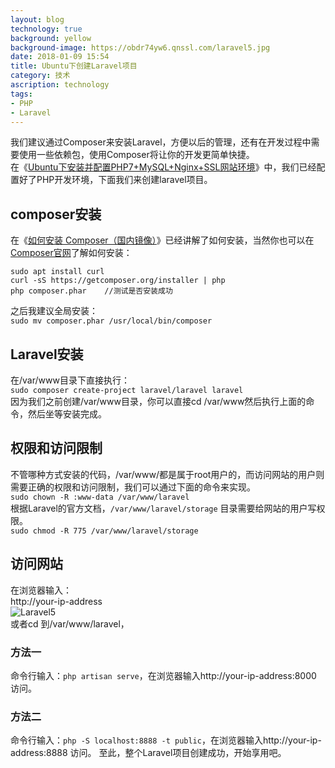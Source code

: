```yaml
---
layout: blog
technology: true
background: yellow
background-image: https://obdr74yw6.qnssl.com/laravel5.jpg
date: 2018-01-09 15:54
title: Ubuntu下创建Laravel项目
category: 技术
ascription: technology
tags:
- PHP
- Laravel
---
```


我们建议通过Composer来安装Laravel，方便以后的管理，还有在开发过程中需要使用一些依赖包，使用Composer将让你的开发更简单快捷。  
在《[Ubuntu下安装并配置PHP7+MySQL+Nginx+SSL网站环境](https://pangsuan.com/p/Ubuntu-PHP-MySQL-Nginx-SSL.html)》中，我们已经配置好了PHP开发环境，下面我们来创建laravel项目。  
## composer安装
在《[如何安装 Composer（国内镜像）](https://pangsuan.com/p/composer-ghost.html)》已经讲解了如何安装，当然你也可以在[Composer官网](https://getcomposer.org/download/)了解如何安装：  
```
sudo apt install curl
curl -sS https://getcomposer.org/installer | php
php composer.phar    //测试是否安装成功
```
之后我建议全局安装：  
`sudo mv composer.phar /usr/local/bin/composer`
## Laravel安装
在/var/www目录下直接执行：  
`sudo composer create-project laravel/laravel laravel`  
因为我们之前创建/var/www目录，你可以直接cd /var/www然后执行上面的命令，然后坐等安装完成。  
## 权限和访问限制
不管哪种方式安装的代码，/var/www/都是属于root用户的，而访问网站的用户则需要正确的权限和访问限制，我们可以通过下面的命令来实现。  
`sudo chown -R :www-data /var/www/laravel`  
根据Laravel的官方文档，`/var/www/laravel/storage` 目录需要给网站的用户写权限。  
`sudo chmod -R 775 /var/www/laravel/storage` 
## 访问网站
在浏览器输入：  
http://your-ip-address  
![Laravel5](https://obdr74yw6.qnssl.com/image/mwq28AxIfM31l3JzqDFF7mDjxueBAHCbE3E3YmHT.png)  
或者cd 到/var/www/laravel，  
### 方法一
命令行输入：`php artisan serve`，在浏览器输入http://your-ip-address:8000 访问。
### 方法二
命令行输入：`php -S localhost:8888 -t public`，在浏览器输入http://your-ip-address:8888 访问。
至此，整个Laravel项目创建成功，开始享用吧。